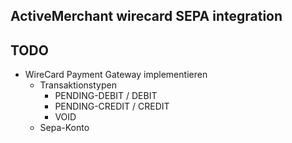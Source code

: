 ActiveMerchant wirecard SEPA integration
----------------


## TODO

* WireCard Payment Gateway implementieren
  - Transaktionstypen
    + PENDING-DEBIT / DEBIT
    + PENDING-CREDIT / CREDIT
    + VOID 
  - Sepa-Konto

